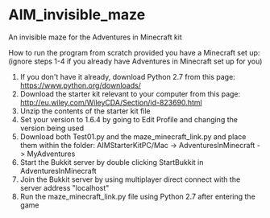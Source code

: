 # AIM_invisible_maze
An invisible maze for the Adventures in Minecraft kit

How to run the program from scratch provided you have a Minecraft set up:  
(ignore steps 1-4 if you already have Adventures in Minecraft set up for you)  
1. If you don't have it already, download Python 2.7 from this page: https://www.python.org/downloads/  
2. Download the starter kit relevant to your computer from this page: http://eu.wiley.com/WileyCDA/Section/id-823690.html  
3. Unzip the contents of the starter kit file  
4. Set your version to 1.6.4 by going to Edit Profile and changing the version being used  
5. Download both Test01.py and the maze_minecraft_link.py and place them within the folder: AIMStarterKitPC/Mac -> AdventuresInMinecraft -> MyAdventures  
6. Start the Bukkit server by double clicking StartBukkit in AdventuresInMinecraft  
7. Join the Bukkit server by using multiplayer direct connect with the server address "localhost"  
8. Run the maze_minecraft_link.py file using Python 2.7 after entering the game  

